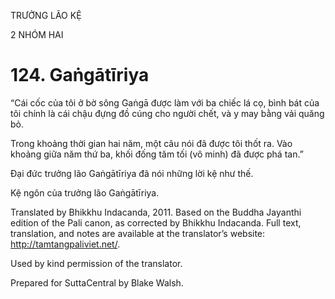 TRƯỞNG LÃO KỆ

2 NHÓM HAI

# 124\. Gaṅgātīriya

“Cái cốc của tôi ở bờ sông Gaṅgā được làm với ba chiếc lá cọ, bình bát của tôi chính là cái chậu đựng đồ cúng cho người chết, và y may bằng vải quăng bỏ.

Trong khoảng thời gian hai năm, một câu nói đã được tôi thốt ra. Vào khoảng giữa năm thứ ba, khối đống tăm tối (vô minh) đã được phá tan.”

Đại đức trưởng lão Gaṅgātīriya đã nói những lời kệ như thế.

Kệ ngôn của trưởng lão Gaṅgātīriya.

Translated by Bhikkhu Indacanda, 2011. Based on the Buddha Jayanthi edition of the Pali canon, as corrected by Bhikkhu Indacanda. Full text, translation, and notes are available at the translator’s website: http://tamtangpaliviet.net/.

Used by kind permission of the translator.

Prepared for SuttaCentral by Blake Walsh.